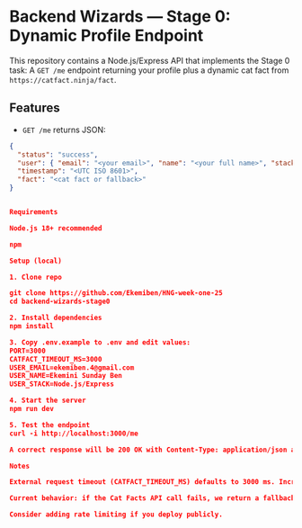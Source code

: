 # Backend Wizards — Stage 0: Dynamic Profile Endpoint

This repository contains a Node.js/Express API that implements the Stage 0 task:
A `GET /me` endpoint returning your profile plus a dynamic cat fact from `https://catfact.ninja/fact`.

## Features
- `GET /me` returns JSON:
```json
{
  "status": "success",
  "user": { "email": "<your email>", "name": "<your full name>", "stack": "<your backend stack>" },
  "timestamp": "<UTC ISO 8601>",
  "fact": "<cat fact or fallback>"
}


Requirements

Node.js 18+ recommended

npm

Setup (local)

1. Clone repo

git clone https://github.com/Ekemiben/HNG-week-one-25
cd backend-wizards-stage0

2. Install dependencies
npm install

3. Copy .env.example to .env and edit values:
PORT=3000
CATFACT_TIMEOUT_MS=3000
USER_EMAIL=ekemiben.4@gmail.com
USER_NAME=Ekemini Sunday Ben
USER_STACK=Node.js/Express

4. Start the server
npm run dev

5. Test the endpoint
curl -i http://localhost:3000/me

A correct response will be 200 OK with Content-Type: application/json and the JSON payload described above.

Notes

External request timeout (CATFACT_TIMEOUT_MS) defaults to 3000 ms. Increase if your environment needs it.

Current behavior: if the Cat Facts API call fails, we return a fallback fact but still a 200 with the same JSON shape. If you prefer, change to return 502 Bad Gateway.

Consider adding rate limiting if you deploy publicly.
